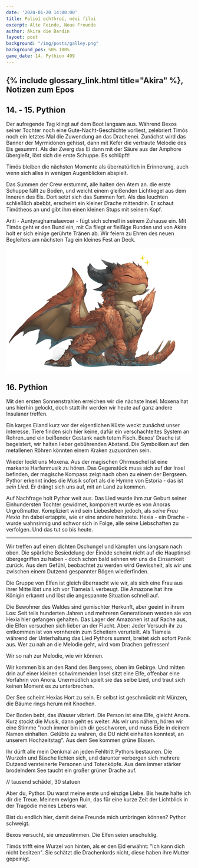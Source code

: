```yaml
---
date: '2024-01-20 14:00:00'
title: Palioí echthroí, néoi fíloi
excerpt: Alte Feinde, Neue Freunde
author: Akira die Bardin
layout: post
background: "/img/posts/galley.png"
background_pos: 50% 100%
game_date: 14. Pythion 499
---
```


## {% include glossary_link.html title="Akira" %}, Notizen zum Epos


## 14. - 15. Pythion

Der aufregende Tag klingt auf dem Boot langsam aus. Während Bexos seiner Tochter noch eine Gute-Nacht-Geschichte vorliest, zelebriert Timós noch ein letztes Mal die Zuwendung an das Drachenei. Zunächst wird das Banner der Myrmidonen gehisst, dann mit Kefer die vertraute Melodie des Eis gesummt. Als der Zwerg das Ei dann mit der Säure aus der Amphore übergießt, löst sich die erste Schuppe. Es schlüpft!

Timós bleiben die nächsten Momente als übernatürlich in Erinnerung, auch wenn sich alles in wenigen Augenblicken abspielt.

Das Summen der Crew erstummt, alle halten den Atem an. die erste Schuppe fällt zu Boden, und weicht einem gleißenden Lichtkegel aus dem Inneren des Eis. Dort setzt sich das Summen fort. Als das leuchten schließlich abebbt, erscheint ein kleiner Drache mittendrin. Er schaut Timótheos an und gibt ihm einen kleinen Stups mit seinem Kopf.

Anti - Auntyraghamalaevoar - fügt sich schnell in seinem Zuhause ein. Mit Timós geht er den Bund ein, mit Ca fliegt er fleißige Runden und von Akira holt er sich einige gerührte Tränen ab. Wir feiern zu Ehren des neuen Begleiters am nächsten Tag ein kleines Fest an Deck.

![Anti](/img/posts/anti-freed.png)

## 16. Pythion

Mit den ersten Sonnenstrahlen erreichen wir die nächste Insel. Moxena hat uns hierhin gelockt, doch statt ihr werden wir heute auf ganz andere Insulaner treffen.

Ein karges Eiland kurz vor der eigentlichen Küste weckt zunächst unser Interesse. Tiere finden sich hier keine, dafür ein verschachteltes System an Rohren..und ein beißender Gestank nach totem Fisch. Bexos' Drache ist begeistert, wir halten lieber gebührenden Abstand. Die Symboliken auf den metallenen Röhren könnten einem Kraken zuzuordnen sein.

Wieder lockt uns Moxena. Aus der magischen Ohrmuschel ist eine markante Harfenmusik zu hören. Das Gegenstück muss sich auf der Insel befinden, der magische Kompass zeigt nach oben zu einem der Bergseen. Pythor erkennt indes die Musik sofort als die Hymne von Estoria - das ist _sein Lied_. Er drängt sich uns auf, mit an Land zu kommen.

Auf Nachfrage holt Pythor weit aus. Das Lied wurde ihm zur Geburt seiner Einhundersten Tochter gewidmet, komponiert wurde es von Anoras Urgroßmutter. Kompliziert wird sein Liebesleben jedoch, als _seine Frau Hexia_ ihn dabei ertappte, wie er eine andere heiratete. Hexia - ein Drache - wurde wahnsinnig und schwor sich in Folge, alle seine Liebschaften zu verfolgen. Und das tut so bis heute.

---

Wir treffen auf einen dichten Dschungel und kämpfen uns langsam nach oben. Die spärliche Besiedelung der Einöde scheint nicht auf die Hauptinsel übergegriffen zu haben - doch schon bald sehnen wir uns die Einsamkeit zurück. Aus dem Gefühl, beobachtet zu werden wird Gewissheit, als wir uns zwischen einem Dutzend gespannter Bögen wiederfinden.

Die Gruppe von Elfen ist gleich überrascht wie wir, als sich eine Frau aus ihrer Mitte löst uns ich vor Tiameia I. verbeugt. Die Amazone hat ihre Königin erkannt und löst die angespannte Situation schnell auf.

Die Bewohner des Waldes sind gemischter Herkunft, aber geeint in ihrem Los: Seit teils hunderten Jahren und mehreren Generationen werden sie von Hexia hier gefangen gehalten. Das Lager der Amazonen ist auf Rache aus, die Elfen versuchen sich lieber an der Flucht. Aber: Jeder Versuch ihr zu entkommen ist von vornherein zum Scheitern verurteilt. Als Tiameia während der Unterhaltung das Lied Pythors summt, breitet sich sofort Panik aus. Wer zu nah an die Melodie geht, wird vom Drachen gefressen!

Wir so nah zur Melodie, wie wir können.

Wir kommen bis an den Rand des Bergsees, oben im Gebirge. Und mitten drin auf einer kleinen schwimmenden Insel sitzt eine Elfe, offenbar eine Vorfahrin von Anora. Unermüdlich spielt sie das selbe Lied, und traut sich keinen Moment es zu unterbrechen.

Der See scheint Hexias Hort zu sein. Er selbst ist geschmückt mit Münzen, die Bäume rings herum mit Knochen.


Der Boden bebt, das Wasser vibriert. Die Person ist eine Elfe, gleicht Anora. Kurz stockt die Musik, dann geht es weiter. Als wir uns nähern, hören wir eine Stimme "noch immer bin ich dir geschworen, und muss Eide in deinem Namen einhalten. Gelübte zu wahren, die DU nicht einhalten konntest, an unserem Hochzeitstag". Aus dem See kommen grüne Blasen.

Ihr dürft alle mein Denkmal an jeden Fehltritt Pythors bestaunen. Die Wurzeln und Büsche lichten sich, und darunter verbergen sich mehrere Dutzend versteinerte Personen und Totenköpfe. Aus dem immer stärker brodelndem See taucht ein großer grüner Drache auf.

// tausend schädel, 30 statuen

Aber du, Pythor. Du warst meine erste und einzige Liebe. Bis heute halte ich dir die Treue. Meinem ewigen Ruin, das für eine kurze Zeit der Lichtblick in der Tragödie meines Lebens war.

Bist du endlich hier, damit deine Freunde mich umbringen können? Pythor schweigt.

Bexos versucht, sie umzustimmen. Die Elfen seien unschuldig.

Timós trifft eine Wurzel von hinten, als er den Eid erwähnt: "Ich kann dich nicht besitzen". Sie schätzt die Drachenlords nicht, diese haben ihre Mutter gepeinigt.
